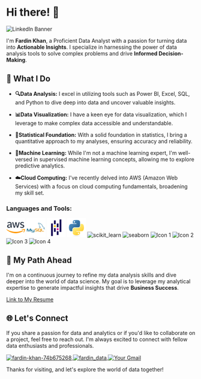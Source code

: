 # Hi there! 👋

![Linkedln Banner](https://github.com/Fardin-Data/Fardin-Data/assets/137788371/b2e80c37-fd38-4a34-9779-36763d5f63df)


I'm **Fardin Khan**, a Proficient Data Analyst with a passion for turning data into **Actionable Insights**. I specialize in harnessing the power of data analysis tools to solve complex problems and drive **Informed Decision-Making**.

## 🌟 What I Do

- **🔍Data Analysis:** I excel in utilizing tools such as Power BI, Excel, SQL, and Python to dive deep into data and uncover valuable insights.

- **📊Data Visualization:** I have a keen eye for data visualization, which I leverage to make complex data accessible and understandable.

- **🔢Statistical Foundation:** With a solid foundation in statistics, I bring a quantitative approach to my analyses, ensuring accuracy and reliability.

- **🤖Machine Learning:** While I'm not a machine learning expert, I'm well-versed in supervised machine learning concepts, allowing me to explore predictive analytics.

- **☁️Cloud Computing:** I've recently delved into AWS (Amazon Web Services) with a focus on cloud computing fundamentals, broadening my skill set.


<h3 align="left">Languages and Tools:</h3>
<p align="left">
  <img src="https://raw.githubusercontent.com/devicons/devicon/master/icons/amazonwebservices/amazonwebservices-original-wordmark.svg" alt="aws" width="50" height="50"/>
  <img src="https://raw.githubusercontent.com/devicons/devicon/master/icons/mysql/mysql-original-wordmark.svg" alt="mysql" width="50" height="50"/>
  <img src="https://raw.githubusercontent.com/devicons/devicon/2ae2a900d2f041da66e950e4d48052658d850630/icons/pandas/pandas-original.svg" alt="pandas" width="50" height="50"/>
  <img src="https://raw.githubusercontent.com/devicons/devicon/master/icons/python/python-original.svg" alt="python" width="50" height="50"/>
  <img src="https://upload.wikimedia.org/wikipedia/commons/0/05/Scikit_learn_logo_small.svg" alt="scikit_learn" width="50" height="50"/>
  <img src="https://seaborn.pydata.org/_images/logo-mark-lightbg.svg" alt="seaborn" width="50" height="50"/>
  <img src="https://github.com/Fardin-Data/Fardin-Data/assets/137788371/906e0126-2d92-4798-8464-08dc75bcedb1" alt="Icon 1" width="50" height="50"/>
  <img src="https://github.com/Fardin-Data/Fardin-Data/assets/137788371/ac9c2bb8-9c7d-4a5c-81f6-b742092d7c33" alt="Icon 2" width="50" height="50"/>
  <img src="https://github.com/Fardin-Data/Fardin-Data/assets/137788371/6a90bc00-be2f-4232-accc-c9f80ea014cd" alt="Icon 3" width="50" height="50"/>
  <img src="https://github.com/Fardin-Data/Fardin-Data/assets/137788371/90d2cb17-d886-487e-8a39-96dae0b88233" alt="Icon 4" width="50" height="50"/>
</p>


## 🚀 My Path Ahead

I'm on a continuous journey to refine my data analysis skills and dive deeper into the world of data science. My goal is to leverage my analytical expertise to generate impactful insights that drive **Business Success**.

[Link to My Resume](https://drive.google.com/file/d/1Z70QGA7Usa0STd7xh3261TIm4pfm23i5/view?usp=sharing)

## 🌐 Let's Connect

If you share a passion for data and analytics or if you'd like to collaborate on a project, feel free to reach out. I'm always excited to connect with fellow data enthusiasts and professionals.

<p align="left">
  <a href="https://linkedin.com/in/fardin-khan-74b675268" target="blank">
    <img align="center" src="https://raw.githubusercontent.com/rahuldkjain/github-profile-readme-generator/master/src/images/icons/Social/linked-in-alt.svg" alt="fardin-khan-74b675268" height="30" width="40" />
  </a>
  <a href="https://www.hackerrank.com/fardin_data" target="blank">
    <img align="center" src="https://raw.githubusercontent.com/rahuldkjain/github-profile-readme-generator/master/src/images/icons/Social/hackerrank.svg" alt="fardin_data" height="30" width="40" />
  </a>
  <a href="mailto:fardinkhan.data@gmail.com" target="blank">
    <img align="center" src="https://github.com/Fardin-Data/Fardin-Data/assets/137788371/5010ee0d-4310-4485-bf51-f4605d297460" alt="Your Gmail" height="40" width="40" />
  </a>
</p>

Thanks for visiting, and let's explore the world of data together!
